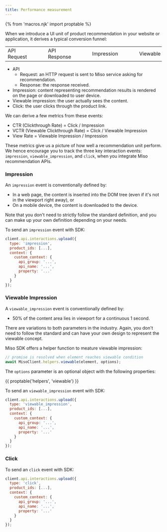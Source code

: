 ```yaml
---
title: Performance measurement
---
```


{% from 'macros.njk' import proptable %}

When we introduce a UI unit of product recommendation in your website or application, it derives a typical conversion funnel:

<table class="miso-diagram">
  <tr>
    <td>
      <div class="box">
        API Request
      </div>
    </td>
    <td>
      <div style="min-width: 36px;"></div>
      <span class="line hor"></span>
      <span class="arrow right"></span>
    </td>
    <td>
      <div class="box">
        API Response
      </div>
    </td>
    <td>
      <div style="min-width: 36px;"></div>
      <span class="line hor"></span>
      <span class="arrow right"></span>
    </td>
    <td>
      <div class="box">
        Impression
      </div>
    </td>
    <td>
      <div style="min-width: 36px;"></div>
      <span class="line hor"></span>
      <span class="arrow right"></span>
    </td>
    <td>
      <div class="box">
        Viewable
      </div>
    </td>
    <td>
      <div style="min-width: 36px;"></div>
      <span class="line hor"></span>
      <span class="arrow right"></span>
    </td>
    <td>
      <div class="box">
        Click
      </div>
    </td>
  </tr>
</table>

* API
  * Request: an HTTP request is sent to Miso service asking for recommendation.
  * Response: the response received.
* Impression: content representing recommendation results is rendered on the page or downloaded to user device.
* Viewable impression: the user actually sees the content.
* Click: the user clicks through the product link.

We can derive a few metrics from these events:

* CTR (Clickthrough Rate) = Click / Impression
* VCTR (Viewable Clickthrough Rate) = Click / Viewable Impression
* View Rate = Viewable Impression / Impression

These metrics give us a picture of how well a recommendation unit perform. We hence encourage you to track the three key interaction events: `impression`, `viewable_impression`, and `click`, when you integrate Miso recommendation APIs.

### Impression

An `impression` event is conventionally defined by:

* In a web page, the content is inserted into the DOM tree (even if it's not in the viewport right away), or
* On a mobile device, the content is downloaded to the device.

Note that you don't need to strictly follow the standard definition, and you can make up your own definition depending on your needs.

To send an `impression` event with SDK:

```js
client.api.interactions.upload({
  type: 'impression',
  product_ids: [...],
  context: {
    custom_context: {
      api_group: '...',
      api_name: '...',
      property: '...'
    }
  }
});
```

### Viewable Impression

A `viewable_impression` event is conventionally defined by:

* 50% of the content area lies in viewport for a continuous 1 second.

There are variations to both parameters in the industry. Again, you don't need to follow the standard and can have your own design to represent the viewable concept.

Miso SDK offers a helper function to meature viewable impression:

```js
// promise is resolved when element reaches viewable condition
await MisoClient.helpers.viewable(element, options);
```

The `options` parameter is an optional object with the following properties:

{{ proptable('helpers', 'viewable') }}

To send an `viewable_impression` event with SDK:

```js
client.api.interactions.upload({
  type: 'viewable_impression',
  product_ids: [...],
  context: {
    custom_context: {
      api_group: '...',
      api_name: '...',
      property: '...'
    }
  }
});
```

### Click

To send an `click` event with SDK:

```js
client.api.interactions.upload({
  type: 'click',
  product_ids: [...],
  context: {
    custom_context: {
      api_group: '...',
      api_name: '...',
      property: '...'
    }
  }
});
```
